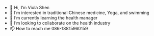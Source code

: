 - 👋 Hi, I’m  Viola Shen
- 👀 I’m interested in traditional Chinese medicine, Yoga, and swimming
- 🌱 I’m currently learning the health manager
- 💞️ I’m looking to collaborate on the health industry
- 📫 How to reach me 086-18815960159

<!---
ViolaShen/ViolaShen is a ✨ special ✨ repository because its `README.md` (this file) appears on your GitHub profile.
You can click the Preview link to take a look at your changes.
--->
